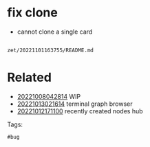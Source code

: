 # fix clone

- cannot clone a single card

```
```

` zet/20221101163755/README.md `

# Related

- [20221008042814](/zet/20221008042814/README.md) WIP
- [20221013021614](/zet/20221013021614/README.md) terminal graph browser
- [20221012171100](/zet/20221012171100/README.md) recently created nodes hub

Tags:

    #bug
